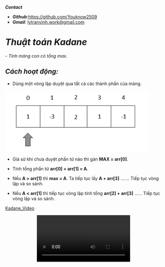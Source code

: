 ___**Contact**___
- ___Github___:<https://github.com/Youknow2509>
- ___Gmail___: <lytranvinh.work@gmail.com>
  

# ___**Thuật toán Kadane**___
*- Tính mảng con có tổng max.*
## *Cách hoạt động:*
- Dùng một vòng lập duyệt qua tất cả các thành phần của mảng. 

![arr](image/arr.PNG)

- Giả sử khi chưa duyệt phần tử nào thì gán **MAX = arr[0]**. 
- Tính tổng phần tử **arr[0] + arr[1] = A**.
- Nếu **A > arr[1]** thì **max = A**. Ta tiếp tục lấy **A + arr[3]** ....... Tiếp tục vòng lập và so sánh.

- Nếu **A < arr[1]** thì  tiếp tục vòng lập tính tổng  **arr[2] + arr[3]** ...... Tiếp tục vòng lập và so sánh.

[Kadane_Video](video/arr.mp4)

<p align="center">
  <a href="https://github.com/Youknow2509"><video controls autoplay loop src="https://cdn.discordapp.com/attachments/1017074667007254630/1017074735793840190/arr.mp4"></a>
</p>

<!-- <video controls autoplay loop>
    <source src="https://cdn.discordapp.com/attachments/1017074667007254630/1017074735793840190/arr.mp4">
</video> -->


